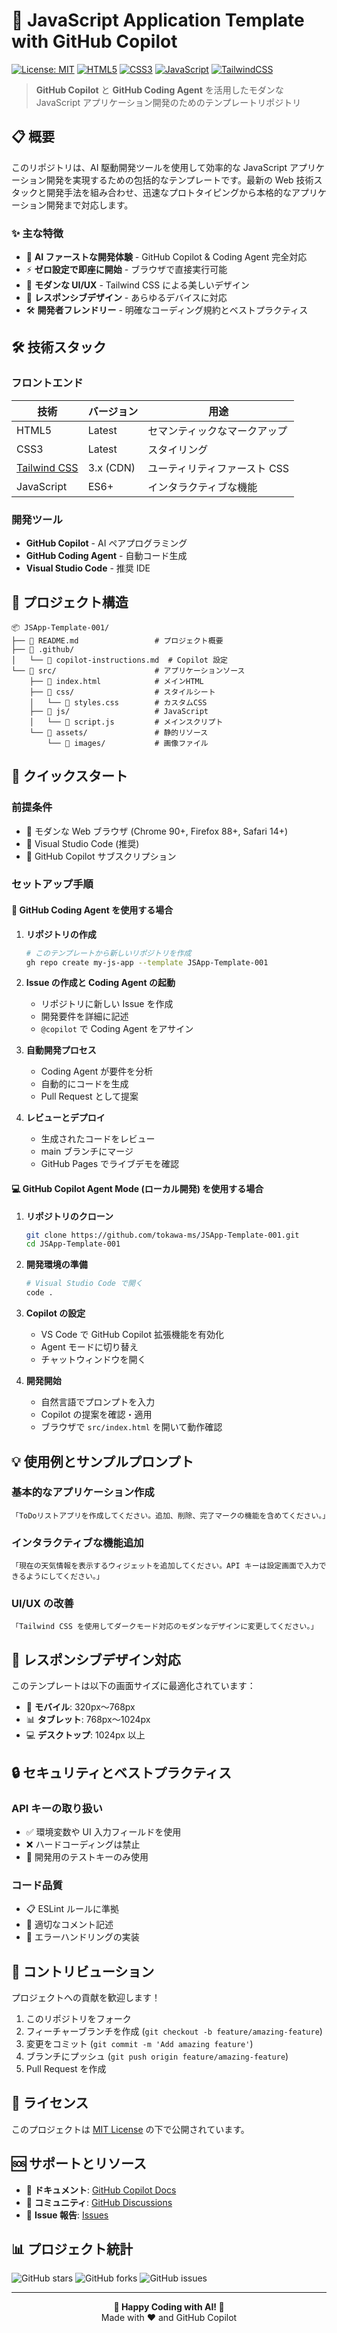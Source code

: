 # 🚀 JavaScript Application Template with GitHub Copilot

[![License: MIT](https://img.shields.io/badge/License-MIT-yellow.svg)](https://opensource.org/licenses/MIT)
[![HTML5](https://img.shields.io/badge/HTML5-E34F26?style=flat&logo=html5&logoColor=white)](https://developer.mozilla.org/docs/Web/HTML)
[![CSS3](https://img.shields.io/badge/CSS3-1572B6?style=flat&logo=css3&logoColor=white)](https://developer.mozilla.org/docs/Web/CSS)
[![JavaScript](https://img.shields.io/badge/JavaScript-F7DF1E?style=flat&logo=javascript&logoColor=black)](https://developer.mozilla.org/docs/Web/JavaScript)
[![TailwindCSS](https://img.shields.io/badge/Tailwind_CSS-38B2AC?style=flat&logo=tailwind-css&logoColor=white)](https://tailwindcss.com/)

> **GitHub Copilot** と **GitHub Coding Agent** を活用したモダンな JavaScript アプリケーション開発のためのテンプレートリポジトリ

## 📋 概要

このリポジトリは、AI 駆動開発ツールを使用して効率的な JavaScript アプリケーション開発を実現するための包括的なテンプレートです。最新の Web 技術スタックと開発手法を組み合わせ、迅速なプロトタイピングから本格的なアプリケーション開発まで対応します。

### ✨ 主な特徴

- 🤖 **AI ファーストな開発体験** - GitHub Copilot & Coding Agent 完全対応
- ⚡ **ゼロ設定で即座に開始** - ブラウザで直接実行可能
- 🎨 **モダンな UI/UX** - Tailwind CSS による美しいデザイン
- 📱 **レスポンシブデザイン** - あらゆるデバイスに対応
- 🛠️ **開発者フレンドリー** - 明確なコーディング規約とベストプラクティス

## 🛠️ 技術スタック

### フロントエンド

| 技術                                     | バージョン | 用途                         |
| ---------------------------------------- | ---------- | ---------------------------- |
| HTML5                                    | Latest     | セマンティックなマークアップ |
| CSS3                                     | Latest     | スタイリング                 |
| [Tailwind CSS](https://tailwindcss.com/) | 3.x (CDN)  | ユーティリティファースト CSS |
| JavaScript                               | ES6+       | インタラクティブな機能       |

### 開発ツール

- **GitHub Copilot** - AI ペアプログラミング
- **GitHub Coding Agent** - 自動コード生成
- **Visual Studio Code** - 推奨 IDE

## 📁 プロジェクト構造

```
📦 JSApp-Template-001/
├── 📄 README.md                 # プロジェクト概要
├── 📄 .github/
│   └── 📄 copilot-instructions.md  # Copilot 設定
└── 📁 src/                      # アプリケーションソース
    ├── 📄 index.html            # メインHTML
    ├── 📁 css/                  # スタイルシート
    │   └── 📄 styles.css        # カスタムCSS
    ├── 📁 js/                   # JavaScript
    │   └── 📄 script.js         # メインスクリプト
    └── 📁 assets/               # 静的リソース
        └── 📁 images/           # 画像ファイル
```

## 🚀 クイックスタート

### 前提条件

- 📌 モダンな Web ブラウザ (Chrome 90+, Firefox 88+, Safari 14+)
- 📌 Visual Studio Code (推奨)
- 📌 GitHub Copilot サブスクリプション

### セットアップ手順

#### 🤖 GitHub Coding Agent を使用する場合

1. **リポジトリの作成**

   ```bash
   # このテンプレートから新しいリポジトリを作成
   gh repo create my-js-app --template JSApp-Template-001
   ```

2. **Issue の作成と Coding Agent の起動**

   - リポジトリに新しい Issue を作成
   - 開発要件を詳細に記述
   - `@copilot` で Coding Agent をアサイン

3. **自動開発プロセス**

   - Coding Agent が要件を分析
   - 自動的にコードを生成
   - Pull Request として提案

4. **レビューとデプロイ**
   - 生成されたコードをレビュー
   - main ブランチにマージ
   - GitHub Pages でライブデモを確認

#### 💻 GitHub Copilot Agent Mode (ローカル開発) を使用する場合

1. **リポジトリのクローン**

   ```bash
   git clone https://github.com/tokawa-ms/JSApp-Template-001.git
   cd JSApp-Template-001
   ```

2. **開発環境の準備**

   ```bash
   # Visual Studio Code で開く
   code .
   ```

3. **Copilot の設定**

   - VS Code で GitHub Copilot 拡張機能を有効化
   - Agent モードに切り替え
   - チャットウィンドウを開く

4. **開発開始**
   - 自然言語でプロンプトを入力
   - Copilot の提案を確認・適用
   - ブラウザで `src/index.html` を開いて動作確認

## 💡 使用例とサンプルプロンプト

### 基本的なアプリケーション作成

```
「ToDoリストアプリを作成してください。追加、削除、完了マークの機能を含めてください。」
```

### インタラクティブな機能追加

```
「現在の天気情報を表示するウィジェットを追加してください。API キーは設定画面で入力できるようにしてください。」
```

### UI/UX の改善

```
「Tailwind CSS を使用してダークモード対応のモダンなデザインに変更してください。」
```

## 📱 レスポンシブデザイン対応

このテンプレートは以下の画面サイズに最適化されています：

- 📱 **モバイル**: 320px〜768px
- 📊 **タブレット**: 768px〜1024px
- 💻 **デスクトップ**: 1024px 以上

## 🔒 セキュリティとベストプラクティス

### API キーの取り扱い

- ✅ 環境変数や UI 入力フィールドを使用
- ❌ ハードコーディングは禁止
- 🔐 開発用のテストキーのみ使用

### コード品質

- 📋 ESLint ルールに準拠
- 📝 適切なコメント記述
- 🧪 エラーハンドリングの実装

## 🤝 コントリビューション

プロジェクトへの貢献を歓迎します！

1. このリポジトリをフォーク
2. フィーチャーブランチを作成 (`git checkout -b feature/amazing-feature`)
3. 変更をコミット (`git commit -m 'Add amazing feature'`)
4. ブランチにプッシュ (`git push origin feature/amazing-feature`)
5. Pull Request を作成

## 📄 ライセンス

このプロジェクトは [MIT License](LICENSE) の下で公開されています。

## 🆘 サポートとリソース

- 📖 **ドキュメント**: [GitHub Copilot Docs](https://docs.github.com/en/copilot)
- 💬 **コミュニティ**: [GitHub Discussions](https://github.com/github/copilot-docs/discussions)
- 🐛 **Issue 報告**: [Issues](https://github.com/tokawa-ms/JSApp-Template-001/issues)

## 📊 プロジェクト統計

![GitHub stars](https://img.shields.io/github/stars/tokawa-ms/JSApp-Template-001?style=social)
![GitHub forks](https://img.shields.io/github/forks/tokawa-ms/JSApp-Template-001?style=social)
![GitHub issues](https://img.shields.io/github/issues/tokawa-ms/JSApp-Template-001)

---

<div align="center">
  <strong>🚀 Happy Coding with AI! 🤖</strong><br>
  Made with ❤️ and GitHub Copilot
</div>

